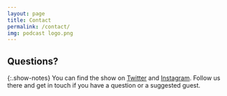 ```yaml
---
layout: page
title: Contact
permalink: /contact/
img: podcast logo.png
---
```


## Questions?

{:.show-notes}
You can find the show on [Twitter](https://www.twitter.com/RTEverythingPod) and 
[Instagram](https://www.instagram.com/rteverythingpod/). Follow us there and get in touch if you have a 
question or a suggested guest.  
